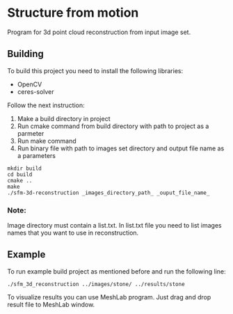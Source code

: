 # Structure from motion
Program for 3d point cloud reconstruction from input image set.


## Building

To build this project you need to install the following libraries:
- OpenCV
- ceres-solver

Follow the next instruction:
1. Make a build directory in project
2. Run cmake command from build directory with path to project as a parmeter
3. Run make command 
4. Run binary file with path to images set directory and output file name as a parameters 
```
mkdir build
cd build
cmake ..
make
./sfm-3d-reconstruction _images_directory_path_ _ouput_file_name_
```
### Note:
Image directory must contain a list.txt. In list.txt file you need to list images names that you want to use in reconstruction.
## Example
To run example build project as mentioned before and run the following line:
```
./sfm_3d_reconstruction ../images/stone/ ../results/stone
```
To visualize results you can use MeshLab program. Just drag and drop result file to MeshLab window.
